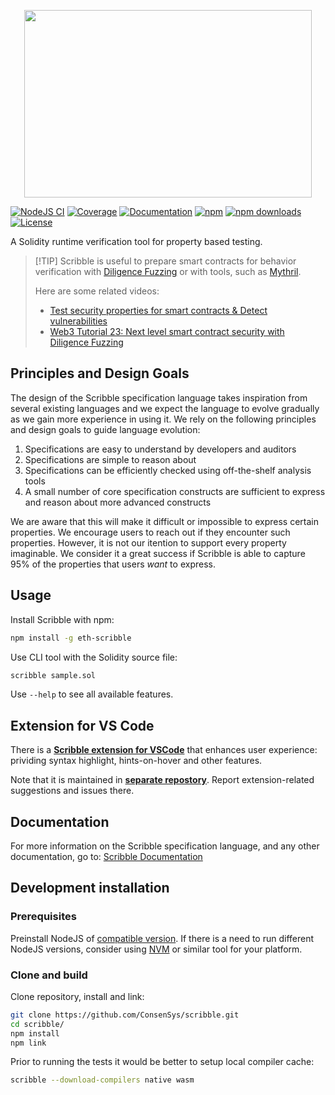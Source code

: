 <p align="center">
  <img width="460" height="300" src="static/logo.png">
</p>

[![NodeJS CI](https://github.com/ConsenSys/scribble/actions/workflows/node.js.yaml/badge.svg)](https://github.com/ConsenSys/scribble/actions/workflows/node.js.yaml)
[![Coverage](https://codecov.io/gh/ConsenSys/scribble/branch/develop/graph/badge.svg?token=yVZzF90k9k)](https://codecov.io/gh/ConsenSys/scribble)
[![Documentation](https://aleen42.github.io/badges/src/gitbook_2.svg)](https://docs.scribble.codes)
[![npm](https://img.shields.io/npm/v/eth-scribble)](https://www.npmjs.com/package/eth-scribble)
[![npm downloads](https://img.shields.io/npm/dm/eth-scribble.svg)](https://www.npmjs.com/package/eth-scribble)
[![License](https://img.shields.io/badge/License-Apache%202.0-blue.svg)](https://opensource.org/licenses/Apache-2.0)

A Solidity runtime verification tool for property based testing.

> [!TIP] Scribble is useful to prepare smart contracts for behavior verification with [Diligence Fuzzing](https://consensys.io/diligence/fuzzing/) or with tools, such as [Mythril](https://github.com/ConsenSys/mythril).
>
> Here are some related videos:
>
> -   [Test security properties for smart contracts & Detect vulnerabilities](https://www.youtube.com/watch?v=qn98UjcxXcQ)
> -   [Web3 Tutorial 23: Next level smart contract security with Diligence Fuzzing](https://www.youtube.com/watch?v=PmRLTXpvmMI)

## Principles and Design Goals

The design of the Scribble specification language takes inspiration from several existing
languages and we expect the language to evolve gradually as we gain more experience
in using it. We rely on the following principles and design goals to guide language
evolution:

1. Specifications are easy to understand by developers and auditors
2. Specifications are simple to reason about
3. Specifications can be efficiently checked using off-the-shelf analysis tools
4. A small number of core specification constructs are sufficient to express and reason about more advanced constructs

We are aware that this will make it difficult or impossible to express certain
properties. We encourage users to reach out if they encounter such properties. However, it
is not our itention to support every property imaginable. We consider it a great success if
Scribble is able to capture 95% of the properties that users _want_ to express.

## Usage

Install Scribble with npm:

```bash
npm install -g eth-scribble
```

Use CLI tool with the Solidity source file:

```bash
scribble sample.sol
```

Use `--help` to see all available features.

## Extension for VS Code

There is a [**Scribble extension for VSCode**](https://marketplace.visualstudio.com/items?itemName=diligence.vscode-scribble) that enhances user experience: prividing syntax highlight, hints-on-hover and other features.

Note that it is maintained in [**separate repostory**](https://github.com/ConsenSys/vscode-scribble). Report extension-related suggestions and issues there.

## Documentation

For more information on the Scribble specification language, and any other documentation, go to: [Scribble Documentation](https://docs.scribble.codes)

## Development installation

### Prerequisites

Preinstall NodeJS of [compatible version](/.nvmrc). If there is a need to run different NodeJS versions, consider using [NVM](https://github.com/nvm-sh/nvm) or similar tool for your platform.

### Clone and build

Clone repository, install and link:

```bash
git clone https://github.com/ConsenSys/scribble.git
cd scribble/
npm install
npm link
```

Prior to running the tests it would be better to setup local compiler cache:

```bash
scribble --download-compilers native wasm
```
